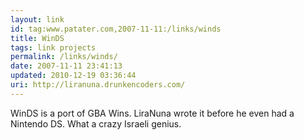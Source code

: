 ```yaml
---
layout: link
id: tag:www.patater.com,2007-11-11:/links/winds
title: WinDS
tags: link projects
permalink: /links/winds/
date: 2007-11-11 23:41:13
updated: 2010-12-19 03:36:44
uri: http://liranuna.drunkencoders.com/
---
```

WinDS is a port of GBA Wins. LiraNuna wrote it before he even had a Nintendo
DS. What a crazy Israeli genius.
